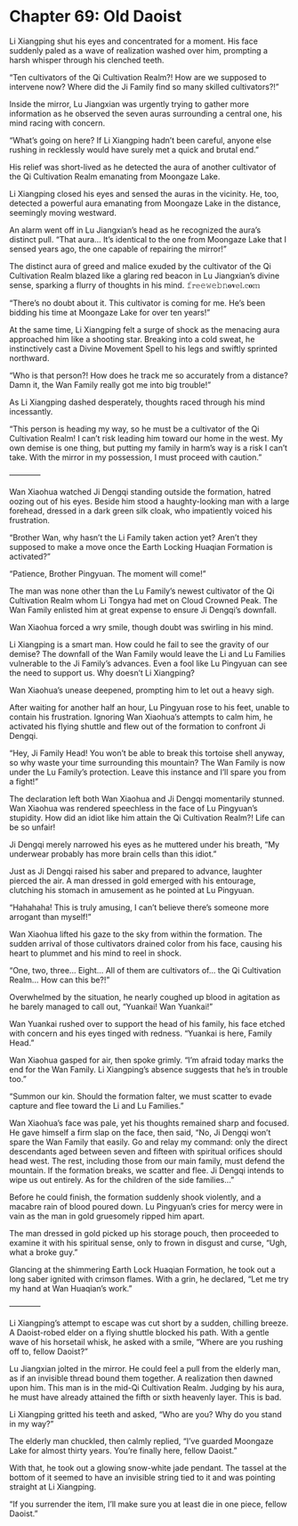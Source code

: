 # Chapter 69: Old Daoist

Li Xiangping shut his eyes and concentrated for a moment. His face suddenly paled as a wave of realization washed over him, prompting a harsh whisper through his clenched teeth.

“Ten cultivators of the Qi Cultivation Realm?! How are we supposed to intervene now? Where did the Ji Family find so many skilled cultivators?!”

Inside the mirror, Lu Jiangxian was urgently trying to gather more information as he observed the seven auras surrounding a central one, his mind racing with concern.

“What’s going on here? If Li Xiangping hadn’t been careful, anyone else rushing in recklessly would have surely met a quick and brutal end.”

His relief was short-lived as he detected the aura of another cultivator of the Qi Cultivation Realm emanating from Moongaze Lake.

Li Xiangping closed his eyes and sensed the auras in the vicinity. He, too, detected a powerful aura emanating from Moongaze Lake in the distance, seemingly moving westward.

An alarm went off in Lu Jiangxian’s head as he recognized the aura’s distinct pull. “That aura... It’s identical to the one from Moongaze Lake that I sensed years ago, the one capable of repairing the mirror!”

The distinct aura of greed and malice exuded by the cultivator of the Qi Cultivation Realm blazed like a glaring red beacon in Lu Jiangxian’s divine sense, sparking a flurry of thoughts in his mind.
𝚏𝕣𝕖𝚎𝚠𝚎𝚋𝚗𝐨𝐯𝕖𝕝.𝕔𝐨𝕞

“There’s no doubt about it. This cultivator is coming for me. He’s been bidding his time at Moongaze Lake for over ten years!”

At the same time, Li Xiangping felt a surge of shock as the menacing aura approached him like a shooting star. Breaking into a cold sweat, he instinctively cast a Divine Movement Spell to his legs and swiftly sprinted northward.

“Who is that person?! How does he track me so accurately from a distance? Damn it, the Wan Family really got me into big trouble!”

As Li Xiangping dashed desperately, thoughts raced through his mind incessantly.

“This person is heading my way, so he must be a cultivator of the Qi Cultivation Realm! I can’t risk leading him toward our home in the west. My own demise is one thing, but putting my family in harm’s way is a risk I can’t take. With the mirror in my possession, I must proceed with caution.”

————

Wan Xiaohua watched Ji Dengqi standing outside the formation, hatred oozing out of his eyes. Beside him stood a haughty-looking man with a large forehead, dressed in a dark green silk cloak, who impatiently voiced his frustration.

“Brother Wan, why hasn’t the Li Family taken action yet? Aren’t they supposed to make a move once the Earth Locking Huaqian Formation is activated?”

“Patience, Brother Pingyuan. The moment will come!”

The man was none other than the Lu Family’s newest cultivator of the Qi Cultivation Realm whom Li Tongya had met on Cloud Crowned Peak. The Wan Family enlisted him at great expense to ensure Ji Dengqi’s downfall.

Wan Xiaohua forced a wry smile, though doubt was swirling in his mind.

Li Xiangping is a smart man. How could he fail to see the gravity of our demise? The downfall of the Wan Family would leave the Li and Lu Families vulnerable to the Ji Family’s advances. Even a fool like Lu Pingyuan can see the need to support us. Why doesn’t Li Xiangping?

Wan Xiaohua’s unease deepened, prompting him to let out a heavy sigh.

After waiting for another half an hour, Lu Pingyuan rose to his feet, unable to contain his frustration. Ignoring Wan Xiaohua’s attempts to calm him, he activated his flying shuttle and flew out of the formation to confront Ji Dengqi.

“Hey, Ji Family Head! You won’t be able to break this tortoise shell anyway, so why waste your time surrounding this mountain? The Wan Family is now under the Lu Family’s protection. Leave this instance and I’ll spare you from a fight!”

The declaration left both Wan Xiaohua and Ji Dengqi momentarily stunned. Wan Xiaohua was rendered speechless in the face of Lu Pingyuan’s stupidity. How did an idiot like him attain the Qi Cultivation Realm?! Life can be so unfair!

Ji Dengqi merely narrowed his eyes as he muttered under his breath, “My underwear probably has more brain cells than this idiot.”

Just as Ji Dengqi raised his saber and prepared to advance, laughter pierced the air. A man dressed in gold emerged with his entourage, clutching his stomach in amusement as he pointed at Lu Pingyuan.

“Hahahaha! This is truly amusing, I can’t believe there’s someone more arrogant than myself!”

Wan Xiaohua lifted his gaze to the sky from within the formation. The sudden arrival of those cultivators drained color from his face, causing his heart to plummet and his mind to reel in shock.

“One, two, three... Eight... All of them are cultivators of... the Qi Cultivation Realm... How can this be?!”

Overwhelmed by the situation, he nearly coughed up blood in agitation as he barely managed to call out, “Yuankai! Wan Yuankai!”

Wan Yuankai rushed over to support the head of his family, his face etched with concern and his eyes tinged with redness. “Yuankai is here, Family Head.”

Wan Xiaohua gasped for air, then spoke grimly. “I’m afraid today marks the end for the Wan Family. Li Xiangping’s absence suggests that he’s in trouble too.”

“Summon our kin. Should the formation falter, we must scatter to evade capture and flee toward the Li and Lu Families.”

Wan Xiaohua’s face was pale, yet his thoughts remained sharp and focused. He gave himself a firm slap on the face, then said, “No, Ji Dengqi won’t spare the Wan Family that easily. Go and relay my command: only the direct descendants aged between seven and fifteen with spiritual orifices should head west. The rest, including those from our main family, must defend the mountain. If the formation breaks, we scatter and flee. Ji Dengqi intends to wipe us out entirely. As for the children of the side families...”

Before he could finish, the formation suddenly shook violently, and a macabre rain of blood poured down. Lu Pingyuan’s cries for mercy were in vain as the man in gold gruesomely ripped him apart.

The man dressed in gold picked up his storage pouch, then proceeded to examine it with his spiritual sense, only to frown in disgust and curse, “Ugh, what a broke guy.”

Glancing at the shimmering Earth Lock Huaqian Formation, he took out a long saber ignited with crimson flames. With a grin, he declared, “Let me try my hand at Wan Huaqian’s work.”

————

Li Xiangping’s attempt to escape was cut short by a sudden, chilling breeze. A Daoist-robed elder on a flying shuttle blocked his path. With a gentle wave of his horsetail whisk, he asked with a smile, “Where are you rushing off to, fellow Daoist?”

Lu Jiangxian jolted in the mirror. He could feel a pull from the elderly man, as if an invisible thread bound them together. A realization then dawned upon him. This man is in the mid-Qi Cultivation Realm. Judging by his aura, he must have already attained the fifth or sixth heavenly layer. This is bad.

Li Xiangping gritted his teeth and asked, “Who are you? Why do you stand in my way?”

The elderly man chuckled, then calmly replied, “I’ve guarded Moongaze Lake for almost thirty years. You’re finally here, fellow Daoist.”

With that, he took out a glowing snow-white jade pendant. The tassel at the bottom of it seemed to have an invisible string tied to it and was pointing straight at Li Xiangping.

“If you surrender the item, I’ll make sure you at least die in one piece, fellow Daoist.”

